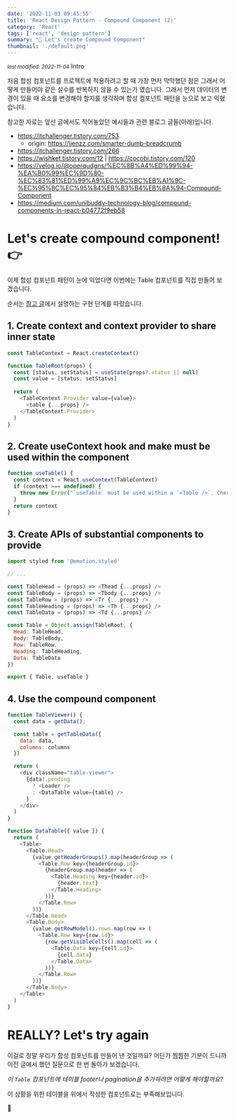 ```yaml
---
date: '2022-11-03 09:45:55'
title: 'React Design Pattern - Compound Component (2)'
category: 'React'
tags: ['react', 'design pattern']
summary: "🚧 Let's create Compound Component"
thumbnail: './default.png'
---
```


<small><em>last modified: 2022-11-04</em></small>
 Intro

처음 합성 컴포넌트를 프로젝트에 적용하려고 할 때 가장 먼저 막막했던 점은 그래서 어떻게 만들어야 같은 실수를 반복하지 않을 수 있는가 였습니다. 그래서 먼저 데이터의 변경이 있을 때 요소를 변경해야 할지를 생각하며 합성 컴포넌트 패턴을 눈으로 보고 익혔습니다.

참고한 자료는 앞선 글에서도 적어놓았던 예시들과 관련 블로그 글들(아래)입니다.

- https://itchallenger.tistory.com/753
  - origin: https://jjenzz.com/smarter-dumb-breadcrumb
- https://itchallenger.tistory.com/266
- https://wishket.tistory.com/12 | https://cocobi.tistory.com/120
- https://velog.io/@operqudgns/%EC%8B%A4%ED%99%94-%EA%B0%99%EC%9D%80-%EC%83%81%ED%99%A9%EC%9C%BC%EB%A1%9C-%EC%95%8C%EC%95%84%EB%B3%B4%EB%8A%94-Compound-Component
- https://medium.com/unibuddy-technology-blog/compound-components-in-react-b04772f9eb58


# Let's create compound component! 👉

이제 합성 컴포넌트 패턴이 눈에 익었다면 이번에는 Table 컴포넌트를 직접 만들어 보겠습니다.

순서는 [참고 글](https://itchallenger.tistory.com/266)에서 설명하는 구현 단계를 따랐습니다.

## 1. Create context and context provider to share inner state

```js
const TableContext = React.createContext()

function TableRoot(props) {
  const [status, setStatus] = useState(props?.status || null)
  const value = [status, setStatus]
  
  return (
    <TableContext.Provider value={value}>
      <table {...props} />
    </TableContext.Provider>
  )
}
```

## 2. Create useContext hook and make must be used within the component

```js
function useTable() {
  const context = React.useContext(TableContext)
  if (context === undefined) {
    throw new Error("`useTable` must be used within a `<Table />`. Check the table components out.")
  }
  return context
}
```

## 3. Create APIs of substantial components to provide

```js
import styled from '@emotion.styled'

// ...

const TableHead = (props) => <Thead {...props} />
const TableBody = (props) => <Tbody {...props} />
const TableRow = (props) => <Tr {...props} />
const TableHeading = (props) => <Th {...props} />
const TableData = (props) => <Td {...props} />

const Table = Object.assign(TableRoot, {
  Head: TableHead,
  Body: TableBody,
  Row: TableRow,
  Heading: TableHeading,
  Data: TableData
})

export { Table, useTable }
```

## 4. Use the compound component

```js
function TableViewer() {
  const data = getData();

  const table = getTableData({
    data: data,
    columns: columns
  })

  return (
    <div className="table-viewer">
      {data?.pending
        ? <Loader />
        : <DataTable value={table} />
      }
    </div>
  )
}

function DataTable({ value }) {
  return (
    <Table>
      <Table.Head>
        {value.getHeaderGroups().map(headerGroup => (
          <Table.Row key={headerGroup.id}>
            {headerGroup.map(header => (
              <Table.Heading key={header.id}>
                {header.text}
              </Table.Heading>
            ))}
          </Table.Row>
        ))}
      </Table.Head>
      <Table.Body>
        {value.getRowModel().rows.map(row => (
          <Table.Row key={row.id}>
            {row.getVisibleCells().map(cell => (
              <Table.Data key={cell.id}>
                {cell.data}
              </Table.Data>
            ))}
          </Table.Row>
        ))}
      </Table.Body>
    </Table>
  )
}
```



# REALLY? Let's try again

이걸로 정말 우리가 합성 컴포넌트를 만들어 낸 것일까요? 어딘가 찜찜한 기분이 드니까 이전 글에서 했던 질문으로 한 번 돌아가 보겠습니다.

_이 `Table` 컴포넌트에 테이블 footer나 pagination을 추가하려면 어떻게 해야할까요?_ 

이 상황을 위한 테이블을 위에서 작성한 컴포넌트로는 부족해보입니다.

<!-- 우선 위 질문에 필요한 사항을 정리하고 presentational/business logic을 한 번 분리해보겠습니다.

1. 사용자가 계산하고자 하는 값을 선택한다. → 계산하고자하는 타겟 위치를 특정하여 가져온다.
2. 사용자가 타겟 값을 이용하여 계산할 수식을 입력하고 저장한다. → 타겟 값을 이용하여 저장된 수식에 대입하여 계산된 값을 추출한다.
3. 계산된 값들을 새로운 열 -->


🚧
